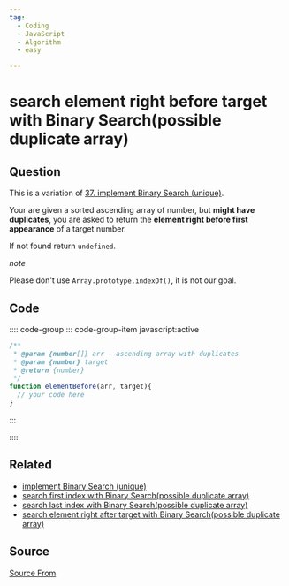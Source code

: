 ```yaml
---
tag:
  - Coding
  - JavaScript
  - Algorithm
  - easy

---
```

  
# search element right before target with Binary Search(possible duplicate array)

## Question
This is a variation of [37\. implement Binary Search (unique)](https://bigfrontend.dev/problem/implement-Binary-Search-Unique).

Your are given a sorted ascending array of number, but **might have duplicates**, you are asked to return the **element right before first appearance** of a target number.

If not found return `undefined`.

_note_

Please don't use `Array.prototype.indexOf()`, it is not our goal.

## Code
:::: code-group
::: code-group-item javascript:active
```javascript
/**
 * @param {number[]} arr - ascending array with duplicates
 * @param {number} target
 * @return {number}
 */
function elementBefore(arr, target){
  // your code here
}
```
:::
    
::::


## Related

+ [implement Binary Search (unique)](./implement-Binary-Search-Unique)
+ [search first index with Binary Search(possible duplicate array)](./search-first-index-with-Binary-Search-duplicate-array)
+ [search last index with Binary Search(possible duplicate array)](./search-last-index-with-Binary-Search-possible-duplicate-array)
+ [search element right after target with Binary Search(possible duplicate array)](./search-element-right-after-target-with-Binary-Search-possible-duplicate-array)
##  Source
[Source From](https://bigfrontend.dev/problem/search-element-right-before-target-with-Binary-Search-possible-duplicate-array)

  